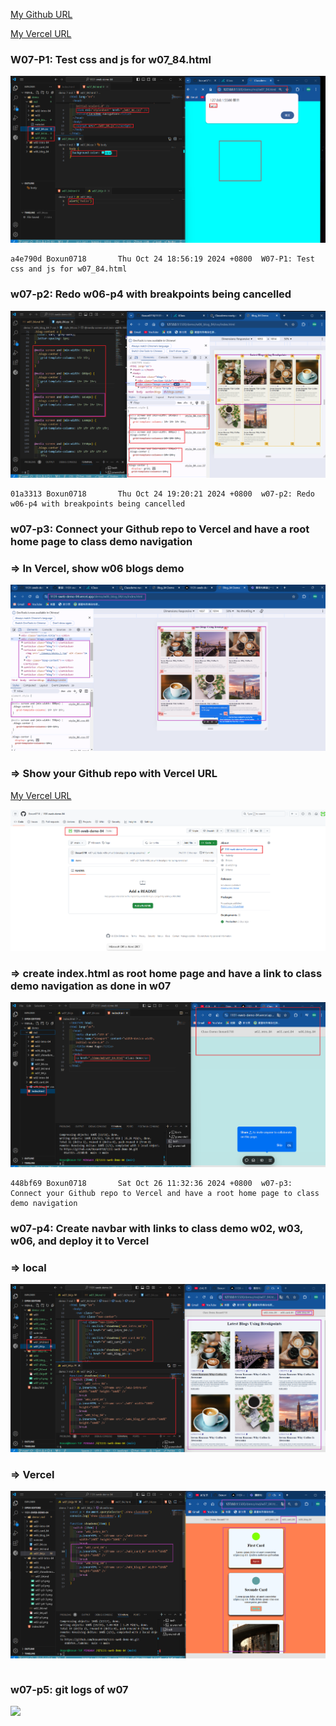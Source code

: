 [My Github URL](https://github.com/Boxun0718/1131-sweb-demo-84)

[My Vercel URL](https://1131-sweb-demo-84.vercel.app/)

### W07-P1: Test css and js for w07_84.html

![](w07-p1.png)

```
a4e790d Boxun0718       Thu Oct 24 18:56:19 2024 +0800  W07-P1: Test css and js for w07_84.html
```

### w07-p2: Redo w06-p4 with breakpoints being cancelled

![](w07-p2.png)

```
01a3313 Boxun0718       Thu Oct 24 19:20:21 2024 +0800  w07-p2: Redo w06-p4 with breakpoints being cancelled
```

### w07-p3: Connect your Github repo to Vercel and have a root home page to class demo navigation

### => In Vercel, show w06 blogs demo

![](w07-p3-1.png)

### => Show your Github repo with Vercel URL

[My Vercel URL](https://1131-sweb-demo-84.vercel.app/)

![](w07-p3-2.png)

### => create index.html as root home page and have a link to class demo navigation as done in w07

![](w07-p3-3.png)

```
448bf69 Boxun0718       Sat Oct 26 11:32:36 2024 +0800  w07-p3: Connect your Github repo to Vercel and have a root home page to class demo navigation

```

### w07-p4: Create navbar with links to class demo w02, w03, w06, and deploy it to Vercel

### => local

![](w07-p4-1.png)

### => Vercel

![](w07-p4-2.png)

```

```

### w07-p5: git logs of w07

![](w07-logs.png)
